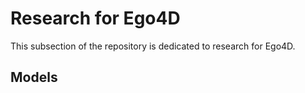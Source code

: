 # Research for Ego4D

This subsection of the repository is dedicated to research for Ego4D.


## Models

